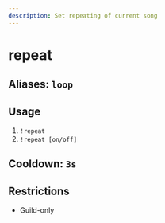 ```yaml
---
description: Set repeating of current song
---
```


# repeat

## Aliases: `loop`

## Usage

1. `!repeat`
2. `!repeat [on/off]`

## Cooldown: `3s`

## Restrictions

* Guild-only


